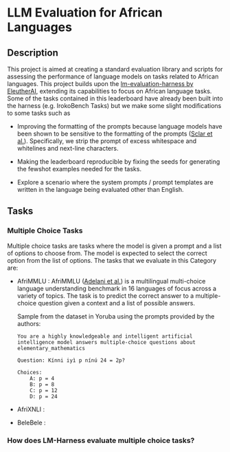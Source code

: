 # LLM Evaluation for African Languages

## Description

This project is aimed at creating a standard evaluation library and scripts for assessing the performance of language models on tasks related to African languages. This project builds upon the [lm-evaluation-harness by EleutherAI](https://github.com/EleutherAI/lm-evaluation-harness), extending its capabilities to focus on African language tasks. Some of the tasks contained in this leaderboard have already been built into the harness (e.g. IrokoBench Tasks) but we make some slight modifications to some tasks such as 

- Improving the formatting of the prompts because language models have been shown to be sensitive to the formatting of the prompts ([Sclar et al.](https://arxiv.org/pdf/2310.11324)). Specifically, we strip the prompt of excess whitespace and whitelines and next-line characters.

- Making the leaderboard reproducible by fixing the seeds for generating the fewshot examples needed for the tasks.

- Explore a scenario where the system prompts / prompt templates are written in the language being evaluated other than English.

## Tasks

### Multiple Choice Tasks

Multiple choice tasks are tasks where the model is given a prompt and a list of options to choose from. The model is expected to select the correct option from the list of options. The tasks that we evaluate in this Category are:

- AfriMMLU : AfriMMLU ([Adelani et al.](https://arxiv.org/pdf/2406.03368)) is a multilingual multi-choice language understanding benchmark in 16 languages of focus across a variety of topics. The task is to predict the correct answer to a multiple-choice question given a context and a list of possible answers.

    Sample from the dataset in Yoruba using the prompts provided by the authors:
    ```
    You are a highly knowledgeable and intelligent artificial intelligence model answers multiple-choice questions about elementary_mathematics

    Question: Kínni iyì p nínú 24 = 2p?

    Choices:
        A: p = 4
        B: p = 8
        C: p = 12
        D: p = 24
    ```


- AfriXNLI : 
- BeleBele : 

### How does LM-Harness evaluate multiple choice tasks?